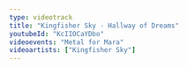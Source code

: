 ```yaml
---
type: videotrack
title: "Kingfisher Sky - Hallway of Dreams"
youtubeId: "KcIIOCaYDbo"
videoevents: "Metal for Mara"
videoartists: ["Kingfisher Sky"]
---
```

